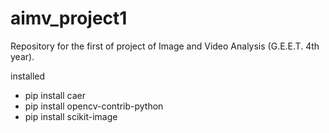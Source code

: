 # aimv_project1
Repository for the first of project of Image and Video Analysis (G.E.E.T. 4th year).

installed
- pip install caer
- pip install opencv-contrib-python
- pip install scikit-image
